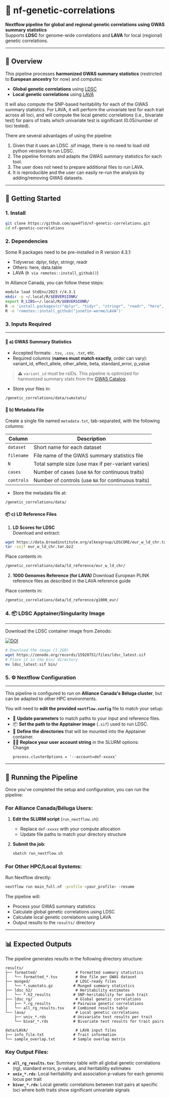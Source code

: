 # 🧬 nf-genetic-correlations

**Nextflow pipeline for global and regional genetic correlations using GWAS summary statistics**  
Supports **LDSC** for genome-wide correlations and **LAVA** for local (regional) genetic correlations.

---

## 📖 Overview

This pipeline processes **harmonized GWAS summary statistics** (restricted to **European ancestry** for now) and computes:

- **Global genetic correlations** using [LDSC](https://github.com/bulik/ldsc)  
- **Local genetic correlations** using [LAVA](https://github.com/josefin-werme/LAVA)

It will also compute the SNP-based heritability for each of the GWAS summary statistics. For LAVA, it will perform the univariate test for each trait across all loci, and will compute the local genetic correlations (i.e., bivariate test) for pairs of traits which univariate test is significant (0.05/number of loci tested).

There are several advantages of using the pipeline:
1) Given that it uses an LDSC .sif image, there is no need to load old python versions to run LDSC.
2) The pipeline formats and adapts the GWAS summary statistics for each tool.
3) The user does not need to prepare additional files to run LAVA.
4) It is reproducible and the user can easily re-run the analysis by adding/removing GWAS datasets.

---

## 🚀 Getting Started

### 1. Install

```bash
git clone https://github.com/ape4fld/nf-genetic-correlations.git
cd nf-genetic-correlations
```

### 2. Dependencies

Some R packages need to be pre-installed in R version 4.3.1:

- Tidyverse: dplyr, tidyr, stringr, readr
- Others: here, data.table
- LAVA (```R via remotes::install_github()```)

In Alliance Canada, you can follow these steps:

```bash
module load StdEnv/2023 r/4.3.1
mkdir -p ~/.local/R/$EBVERSIONR/
export R_LIBS=~/.local/R/$EBVERSIONR/
R -e 'install.packages(c("dplyr", "tidyr", "stringr", "readr", "here", "data.table"), repos="https://cloud.r-project.org/")'
R -e 'remotes::install_github("josefin-werme/LAVA")'
```

### 3. Inputs Required

---

#### 📁 a) GWAS Summary Statistics

- Accepted formats: `.tsv`, `.csv`, `.txt`, etc.
- Required columns (**names must match exactly**, order can vary):
variant_id, effect_allele, other_allele, beta, standard_error, p_value

> ⚠️ `variant_id` must be rsIDs. This pipeline is optimized for harmonized summary stats from the [GWAS Catalog](https://www.ebi.ac.uk/gwas/).

- Store your files in:
```bash
/genetic_correlations/data/sumstats/
```

#### 📝 b) Metadata File

Create a single file named `metadata.txt`, tab-separated, with the following columns:

| Column     | Description                                      |
|------------|--------------------------------------------------|
| `dataset`  | Short name for each dataset                      |
| `filename` | File name of the GWAS summary statistics file    |
| `N`        | Total sample size (use max if per-variant varies)|
| `cases`    | Number of cases (use `NA` for continuous traits) |
| `controls` | Number of controls (use `NA` for continuous traits)|

- Store the metadata file at:
 ```bash
/genetic_correlations/data/
```

#### 📦 c) LD Reference Files

1. **LD Scores for LDSC**  
 Download and extract:

 ```bash
 wget https://data.broadinstitute.org/alkesgroup/LDSCORE/eur_w_ld_chr.tar.bz2
 tar -xvjf eur_w_ld_chr.tar.bz2
```

Place contents in:
 ```bash
/genetic_correlations/data/ld_reference/eur_w_ld_chr/
```

2. **1000 Genomes Reference (for LAVA)**
Download European PLINK reference files as described in the LAVA reference guide

Place contents in:
 ```bash
/genetic_correlations/data/ld_reference/g1000_eur/
```

### 4. 📦 LDSC Apptainer/Singularity Image

---

Download the LDSC container image from Zenodo:

[![DOI](https://zenodo.org/badge/DOI/10.5281/zenodo.15920751.svg)](https://doi.org/10.5281/zenodo.15920751)

```bash
# Download the image (1.2GB)
wget https://zenodo.org/records/15920751/files/ldsc_latest.sif
# Place it in the bin/ directory
mv ldsc_latest.sif bin/
```

### 5. ⚙️ Nextflow Configuration

---

This pipeline is configured to run on **Alliance Canada's Béluga cluster**, but can be adapted to other HPC environments.

You will need to **edit the provided `nextflow.config`** file to match your setup:

- 🔧 **Update parameters** to match paths to your input and reference files.
- 📦 **Set the path to the Apptainer image** (`.sif`) used to run LDSC.
- 📁 **Define the directories** that will be mounted into the Apptainer container.
- 🧑‍💻 **Replace your user account string** in the SLURM options:  
  Change  
  ```nextflow
  process.clusterOptions = '--account=def-xxxxx'
  ```

---

## 🚀 Running the Pipeline

Once you've completed the setup and configuration, you can run the pipeline:

### For Alliance Canada/Béluga Users:

1. **Edit the SLURM script** (`run_nextflow.sh`):
   - Replace `def-xxxxx` with your compute allocation
   - Update file paths to match your directory structure

2. **Submit the job**:
   ```bash
   sbatch run_nextflow.sh
   ```

### For Other HPC/Local Systems:

Run Nextflow directly:
```bash
nextflow run main_full.nf -profile <your_profile> -resume
```

The pipeline will:
- Process your GWAS summary statistics
- Calculate global genetic correlations using LDSC
- Calculate local genetic correlations using LAVA
- Output results to the `results/` directory

---

## 📊 Expected Outputs

The pipeline generates results in the following directory structure:

```
results/
├── formatted/                 # Formatted summary statistics
│   └── formatted_*.tsv        # One file per GWAS dataset
├── munged/                    # LDSC-ready files
│   └── *.sumstats.gz         # Munged summary statistics
├── ldsc_h2/                   # Heritability estimates
│   └── *.h2_results          # SNP-heritability for each trait
├── ldsc_rg/                   # Global genetic correlations
│   ├── *.rg_results          # Pairwise genetic correlations
│   └── all_rg_results.tsv    # Combined results table
└── lava/                      # Local genetic correlations
    ├── univ_*.rds            # Univariate test results per trait
    └── bivar_*.rds           # Bivariate test results for trait pairs

data/LAVA/                     # LAVA input files
├── info_file.txt             # Trait information
└── sample_overlap.txt        # Sample overlap matrix
```

### Key Output Files:

- **`all_rg_results.tsv`**: Summary table with all global genetic correlations (rg), standard errors, p-values, and heritability estimates
- **`univ_*.rds`**: Local heritability and association p-values for each genomic locus per trait
- **`bivar_*.rds`**: Local genetic correlations between trait pairs at specific loci where both traits show significant univariate signals
